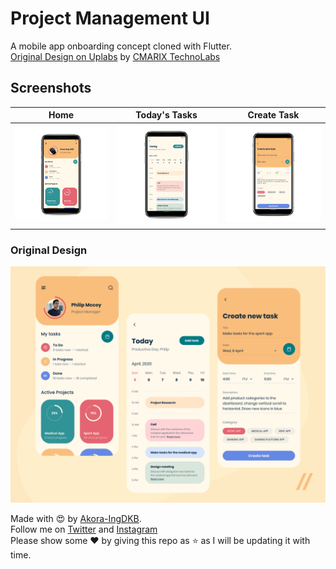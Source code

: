 # Project Management UI

A mobile app onboarding concept cloned with Flutter.  
[Original Design on Uplabs](https://www.uplabs.com/posts/nature-landing-page-design) by [CMARIX TechnoLabs](https://www.uplabs.com/cmarixtechnolabs)  

## Screenshots

| Home | Today's Tasks | Create Task |
| :---: | :---: | :---: |
| <img src="assets/shots/shot1.png"> | <img src="assets/shots/shot2.png"> | <img src="assets/shots/shot3.png"> |

### Original Design
<img src="assets/shots/original_design.png" width='800'>

Made with :heart_eyes: by [Akora-IngDKB](https://github.com/Akora-IngDKB).  
Follow me on [Twitter](https://twitter.com/Akora_IngDKB) and [Instagram](https://www.instagram.com/akora_ingdkb/)   
Please show some :heart: by giving this repo as :star: as I will be updating it with time.  
